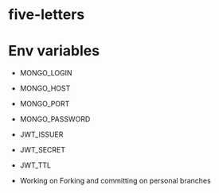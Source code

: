 # five-letters

# Env variables
* MONGO_LOGIN
* MONGO_HOST
* MONGO_PORT
* MONGO_PASSWORD

* JWT_ISSUER
* JWT_SECRET
* JWT_TTL

* Working on Forking and committing on personal branches
